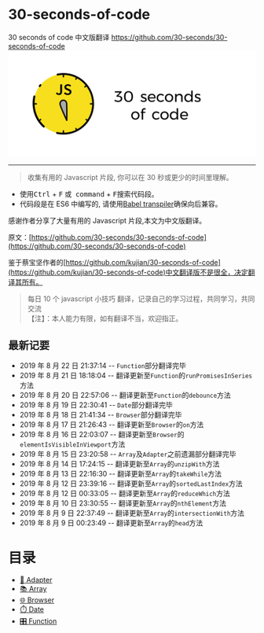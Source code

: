 # 30-seconds-of-code

30 seconds of code 中文版翻译 https://github.com/30-seconds/30-seconds-of-code
![Logo](img/logo.png)

---

> 收集有用的 Javascript 片段, 你可以在 30 秒或更少的时间里理解。

-   使用<kbd>Ctrl</kbd> + <kbd>F</kbd> 或  <kbd>command</kbd> + <kbd>F</kbd>搜索代码段。
-   代码段是在 ES6 中编写的, 请使用[Babel transpiler](https://babeljs.io/)确保向后兼容。

感谢作者分享了大量有用的 Javascript 片段,本文为中文版翻译。

原文：[https://github.com/30-seconds/30-seconds-of-code](https://github.com/30-seconds/30-seconds-of-code)

鉴于蔡宝坚作者的[https://github.com/kujian/30-seconds-of-code](https://github.com/kujian/30-seconds-of-code)中文翻译版不是很全，决定翻译其所有。

> 每日 10 个 javascript 小技巧 翻译，记录自己的学习过程，共同学习，共同交流 <br>
> 【注】：本人能力有限，如有翻译不当，欢迎指正。

## 最新记要

-   2019 年 8 月 22 日 21:37:14 -- `Function`部分翻译完毕
-   2019 年 8 月 21 日 18:18:04 -- 翻译更新至`Function`的`runPromisesInSeries`方法
-   2019 年 8 月 20 日 22:57:06 -- 翻译更新至`Function`的`debounce`方法
-   2019 年 8 月 19 日 22:30:41 -- `Date`部分翻译完毕
-   2019 年 8 月 18 日 21:41:34 -- `Browser`部分翻译完毕
-   2019 年 8 月 17 日 21:26:43 -- 翻译更新至`Browser`的`on`方法
-   2019 年 8 月 16 日 22:03:07 -- 翻译更新至`Browser`的`elementIsVisibleInViewport`方法
-   2019 年 8 月 15 日 23:20:58 -- `Array`及`Adapter`之前遗漏部分翻译完毕
-   2019 年 8 月 14 日 17:24:15 -- 翻译更新至`Array`的`unzipWith`方法
-   2019 年 8 月 13 日 22:16:30 -- 翻译更新至`Array`的`takeWhile`方法
-   2019 年 8 月 12 日 23:39:16 -- 翻译更新至`Array`的`sortedLastIndex`方法
-   2019 年 8 月 12 日 00:33:05 -- 翻译更新至`Array`的`reduceWhich`方法
-   2019 年 8 月 10 日 23:30:55 -- 翻译更新至`Array`的`nthElement`方法
-   2019 年 8 月 9 日 22:37:49 -- 翻译更新至`Array`的`intersectionWith`方法
-   2019 年 8 月 9 日 00:23:49 -- 翻译更新至`Array`的`head`方法

# 目录

-   [🔌 Adapter](/lib/Adapter.md)
-   [📚 Array](/lib/Array.md)
-   [🌐 Browser](/lib/Browser.md)
-   [⏱️ Date](/lib/Date.md)
-   [🎛️ Function](/lib/Function.md)
